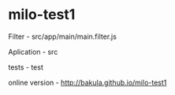 milo-test1
==========
Filter - src/app/main/main.filter.js

Aplication - src

tests - test

online version - http://bakula.github.io/milo-test1

